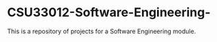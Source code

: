# CSU33012-Software-Engineering-
This is a repository of projects for a Software Engineering module.
